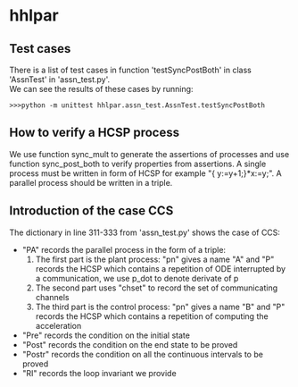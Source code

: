 # hhlpar
## Test cases
There is a list of test cases in function 'testSyncPostBoth' in class 'AssnTest' in 'assn_test.py'.<br> 
We can see the results of these cases by running:
```
>>>python -m unittest hhlpar.assn_test.AssnTest.testSyncPostBoth
```
## How to verify a HCSP process
We use function sync_mult to generate the assertions of processes and use function sync_post_both to verify properties from assertions. A single process must be written in form of HCSP for example "{ y:=y+1;}*x:=y;". A parallel process should be written in a triple.  

## Introduction of the case CCS 
The dictionary in line 311-333 from 'assn_test.py' shows the case of CCS:
* "PA" records the parallel process in the form of a triple:
  1. The first part is the plant process: "pn" gives a name "A" and "P" records the HCSP which contains a repetition of ODE interrupted by a communication, we use p_dot to denote derivate of p
  2. The second part uses "chset" to record the set of communicating channels
  3. The third part is the control process: "pn" gives a name "B" and "P" records the HCSP which contains a repetition of computing the acceleration
* "Pre" records the condition on the initial state
* "Post" records the condition on the end state to be proved
* "Postr" records the condition on all the continuous intervals to be proved
* "RI" records the loop invariant we provide
